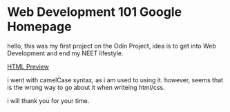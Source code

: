 <h1>Web Development 101 Google Homepage</h1>
<p>
	hello, this was my first project on the Odin Project, idea is to get into Web Development and end my NEET lifestyle. 
</p>
<p>
<a href="http://htmlpreview.github.io/?https://github.com/jonnavidson/google-homepage/blob/master/googleHomepage.html">HTML Preview</a>
<p>
	i went with camelCase syntax, as i am used to using it.
	however, seems that is the wrong way to go about it when writeing html/css.
</p>
<p>
	i will thank you for your time.
</p>